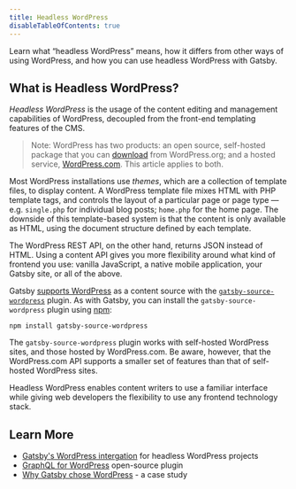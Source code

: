 ```yaml
---
title: Headless WordPress
disableTableOfContents: true
---
```


Learn what <q>headless WordPress</q> means, how it differs from other ways of using WordPress, and how you can use headless WordPress with Gatsby.

## What is Headless WordPress?

_Headless WordPress_ is the usage of the content editing and management capabilities of WordPress, decoupled from the front-end templating features of the CMS.

> Note: WordPress has two products: an open source, self-hosted package that you can [download](https://wordpress.org/) from WordPress.org; and a hosted service, [WordPress.com](https://wordpress.com/). This article applies to both.

Most WordPress installations use _themes_, which are a collection of template files, to display content. A WordPress template file mixes HTML with PHP template tags, and controls the layout of a particular page or page type — e.g. `single.php` for individual blog posts; `home.php` for the home page. The downside of this template-based system is that the content is only available as HTML, using the document structure defined by each template.

The WordPress REST API, on the other hand, returns JSON instead of HTML. Using a content API gives you more flexibility around what kind of frontend you use: vanilla JavaScript, a native mobile application, your Gatsby site, or all of the above.

Gatsby [supports WordPress](/docs/how-to/sourcing-data/sourcing-from-wordpress/) as a content source with the [`gatsby-source-wordpress`](/plugins/gatsby-source-wordpress/) plugin. As with Gatsby, you can install the `gatsby-source-wordpress` plugin using [npm](/docs/glossary/#npm):

```shell
npm install gatsby-source-wordpress
```

The `gatsby-source-wordpress` plugin works with self-hosted WordPress sites, and those hosted by WordPress.com. Be aware, however, that the WordPress.com API supports a smaller set of features than that of self-hosted WordPress sites. 

Headless WordPress enables content writers to use a familiar interface while giving web developers the flexibility to use any frontend technology stack.

## Learn More

- [Gatsby's WordPress intergation](/plugins/gatsby-source-wordpress/) for headless WordPress projects
- [GraphQL for WordPress](https://www.wpgraphql.com/) open-source plugin
- [Why Gatsby chose WordPress](/blog/gatsby-blog-wordpress/) - a case study
